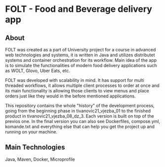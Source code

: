 # FOLT - Food and Beverage delivery app

## About
FOLT was created as a part of University project for a course in advanced web technologies and systems, it is written in Java and utilizes distributet systems and container orchestration for its workflow.
Main idea of the app is to simulate the functionalities of modern food delivery applications such as WOLT, Glovo, Uber Eats, etc. 

FOLT was developed with scalability in mind. It has support for multi threaded workflows, it allows multiple client processes to order at once and its main functionality is allowing those clients to 
view menus and place orders just like they would in the before mentioned applications.

This repository contains the whole "history" of the development process, going from the beginning phase in tivanovic21_vjezba_01 to the finished product in tivanovic21_vjezba_08_dz_3. Each version is built on top of the previos one. 
In the final version you can also see Dockerfiles, compose.yml, komande.txt and everything else that can help you get the project up and running on your machine. 

## Main Technologies
Java, Maven, Docker, Microprofile
